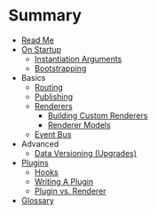 # Summary

* [Read Me](README.md)
* [On Startup](docs/lifecycle/startup.md)
  * [Instantiation Arguments](docs/lifecycle/startup/instantiation.md)
  * [Bootstrapping](docs/lifecycle/startup/bootstrap.md)
* Basics
  * [Routing](docs/basics/routes.md)
  * [Publishing](docs/basics/publishing.md)
  * [Renderers](docs/topics/renderers.md)
    * [Building Custom Renderers](docs/topics/custom-renderers.md)
    * [Renderer Models](docs/topics/renderer-models.md)
  * [Event Bus](docs/topics/event-bus.md)
* Advanced
  * [Data Versioning (Upgrades)](docs/upgrade.md)
* [Plugins](docs/plugins/README.md)
  * [Hooks](docs/plugins/hooks.md)
  * [Writing A Plugin](docs/plugins/writing-a-plugin.md)
  * [Plugin vs. Renderer](docs/plugins/plugin-vs-renderer.md)
* [Glossary](docs/GLOSSARY.md)
